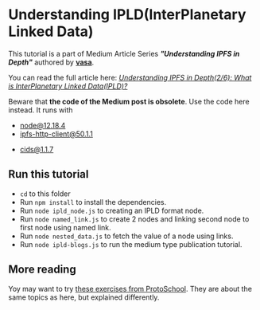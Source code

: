 # Understanding IPLD(InterPlanetary Linked Data)
This tutorial is a part of Medium Article Series ***"Understanding IPFS in Depth"*** authored by [**vasa**](https://vaibhavsaini.com).

You can read the full article here: [*Understanding IPFS in Depth(2/6): What is InterPlanetary Linked Data(IPLD)?*](https://medium.com/towardsblockchain/understanding-ipfs-in-depth-2-6-what-is-interplanetary-linked-data-ipld-c8c01551517b)

Beware that **the code of the Medium post is obsolete**. Use the code here instead. It runs with
* node@12.18.4
* ipfs-http-client@50.1.1
+ cids@1.1.7
## Run this tutorial
* `cd` to this folder
* Run `npm install` to install the dependencies.
* Run `node ipld_node.js` to creating an IPLD format node.
* Run `node named_link.js` to create 2 nodes and linking second node to first node using named link.
* Run `node nested_data.js` to fetch the value of a node using links.
* Run `node ipld-blogs.js` to run the medium type publication tutorial.

## More reading
Yoy may want to try [these exercises from ProtoSchool](https://proto.school/basics). 
They are about the same topics as here, but explained differently.